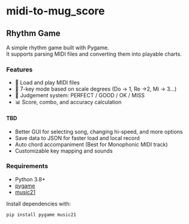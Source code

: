 # midi-to-mug_score

## Rhythm Game
A simple rhythm game built with Pygame.  
It supports parsing MIDI files and converting them into playable charts.

### Features
- 🎵 Load and play MIDI files
- 🎹 7-key mode based on scale degrees (Do -> 1, Re ->2, Mi -> 3...)
- 🎯 Judgement system: PERFECT / GOOD / OK / MISS
- 📊 Score, combo, and accuracy calculation

#### TBD
- Better GUI for selecting song, changing hi-speed, and more options
- Save data to JSON for faster load and local record
- Auto chord accompaniment (Best for Monophonic MIDI track)
- Customizable key mapping and sounds

### Requirements
- Python 3.8+
- [pygame](https://www.pygame.org/)
- [music21](https://web.mit.edu/music21/)

Install dependencies with:
```bash
pip install pygame music21
```
